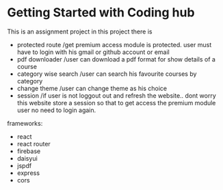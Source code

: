 # Getting Started with Coding hub
This is an assignment project
in this project there is 
* protected route 
/get premium access module is protected. user must have to login with his gmail or github account or email 
* pdf downloader 
/user can download a pdf format for show details of a course
* category wise search
/user can search his favourite courses by category
* change theme
/user can change theme as his choice
* session 
/if user is not loggout out and refresh the website.. dont worry this website store a session so that to get access the premium module user no need to login again. 

frameworks:
* react
* react router
* firebase
* daisyui
* jspdf
* express
* cors
